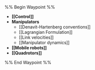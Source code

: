 %% Begin Waypoint %%
- **[[Control]]**
- **Manipulators**
	- [[Denavit-Hartenberg conventions]]
	- [[Lagrangian Formulation]]
	- [[Link velocities]]
	- [[Manipulator dynamics]]
- **[[Mobile robots]]**
- **[[Quadrotors]]**

%% End Waypoint %%
